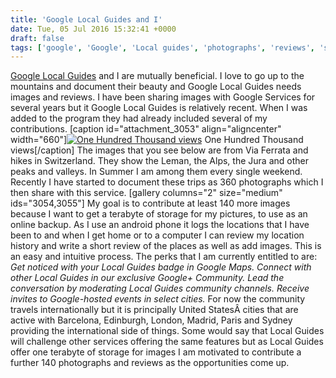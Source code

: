 ```yaml
---
title: 'Google Local Guides and I'
date: Tue, 05 Jul 2016 15:32:41 +0000
draft: false
tags: ['google', 'Google', 'Local guides', 'photographs', 'reviews', 'spain', 'Switzerland', 'user generated']
---
```


[Google Local Guides](https://www.google.com/local/guides/) and I are mutually beneficial. I love to go up to the mountains and document their beauty and Google Local Guides needs images and reviews. I have been sharing images with Google Services for several years but it Google Local Guides is relatively recent. When I was added to the program they had already included several of my contributions. \[caption id="attachment\_3053" align="aligncenter" width="660"\][![One Hundred Thousand views](http://www.main-vision.com/richard/blog/wp-content/uploads/2016/07/Screen-Shot-2016-07-05-at-08.42.48-1024x623.png)](http://www.main-vision.com/richard/blog/wp-content/uploads/2016/07/Screen-Shot-2016-07-05-at-08.42.48.png) One Hundred Thousand views\[/caption\] The images that you see below are from Via Ferrata and hikes in Switzerland. They show the Leman, the Alps, the Jura and other peaks and valleys. In Summer I am among them every single weekend. Recently I have started to document these trips as 360 photographs which I then share with this service. \[gallery columns="2" size="medium" ids="3054,3055"\] My goal is to contribute at least 140 more images because I want to get a terabyte of storage for my pictures, to use as an online backup. As I use an android phone it logs the locations that I have been to and when I get home or to a computer I can review my location history and write a short review of the places as well as add images. This is an easy and intuitive process. The perks that I am currently entitled to are: _Get noticed with your Local Guides badge in Google Maps. Connect with other Local Guides in our exclusive Google+ Community. Lead the conversation by moderating Local Guides community channels. Receive invites to Google-hosted events in select cities._ For now the community travels internationally but it is principally United StatesÂ cities that are active with Barcelona, Edinburgh, London, Madrid, Paris and Sydney providing the international side of things. Some would say that Local Guides will challenge other services offering the same features but as Local Guides offer one terabyte of storage for images I am motivated to contribute a further 140 photographs and reviews as the opportunities come up.